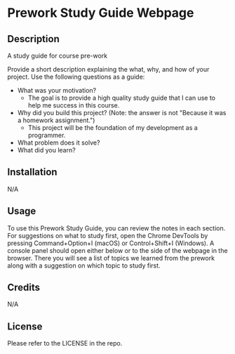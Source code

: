 # Prework Study Guide Webpage


## Description

A study guide for course pre-work

Provide a short description explaining the what, why, and how of your project. Use the following questions as a guide:

- What was your motivation?
  - The goal is to provide a high quality study guide that I can use to help me success in this course. 
- Why did you build this project? (Note: the answer is not "Because it was a homework assignment.")
  - This project will be the foundation of my development as a programmer. 
- What problem does it solve?
- What did you learn?



## Installation


N/A

## Usage
To use this Prework Study Guide, you can review the notes in each section. For suggestions on what to study first, open the Chrome DevTools by pressing Command+Option+I (macOS) or Control+Shift+I (Windows). A console panel should open either below or to the side of the webpage in the browser. There you will see a list of topics we learned from the prework along with a suggestion on which topic to study first.


## Credits

N/A

## License

Please refer to the LICENSE in the repo.
